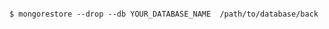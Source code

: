 <!-- usedin: [ _includes/_inlines/AddOns/common/database-backups/database-backups_mongodb.md] -->

```

$ mongorestore --drop --db YOUR_DATABASE_NAME  /path/to/database/back 

```
